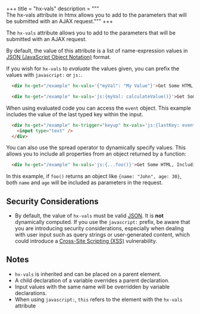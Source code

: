 +++
title = "hx-vals"
description = """\
  The hx-vals attribute in htmx allows you to add to the parameters that will be submitted with an AJAX request."""
+++

The `hx-vals` attribute allows you to add to the parameters that will be submitted with an AJAX request.

By default, the value of this attribute is a list of name-expression values in [JSON (JavaScript Object Notation)](https://www.json.org/json-en.html)
format.

If you wish for `hx-vals` to *evaluate* the values given, you can prefix the values with `javascript:` or `js:`.

```html
  <div hx-get="/example" hx-vals='{"myVal": "My Value"}'>Get Some HTML, Including A Value in the Request</div>

  <div hx-get="/example" hx-vals='js:{myVal: calculateValue()}'>Get Some HTML, Including a Dynamic Value from Javascript in the Request</div>
```

When using evaluated code you can access the `event` object. This example includes the value of the last typed key within the input.

```html
  <div hx-get="/example" hx-trigger="keyup" hx-vals='js:{lastKey: event.key}'>
    <input type="text" />
  </div>
```

You can also use the spread operator to dynamically specify values. This allows you to include all properties from an object returned by a function:

```html
  <div hx-get="/example" hx-vals='js:{...foo()}'>Get Some HTML, Including All Values from foo() in the Request</div>
```

In this example, if `foo()` returns an object like `{name: "John", age: 30}`, both `name` and `age` will be included as parameters in the request.

## Security Considerations

* By default, the value of `hx-vals` must be valid [JSON](https://developer.mozilla.org/en-US/docs/Glossary/JSON).
  It is **not** dynamically computed.  If you use the `javascript:` prefix, be aware that you are introducing
  security considerations, especially when dealing with user input such as query strings or user-generated content,
  which could introduce a [Cross-Site Scripting (XSS)](https://owasp.org/www-community/attacks/xss/) vulnerability.

## Notes

* `hx-vals` is inherited and can be placed on a parent element.
* A child declaration of a variable overrides a parent declaration.
* Input values with the same name will be overridden by variable declarations.
* When using `javascript:`, `this` refers to the element with the `hx-vals` attribute
